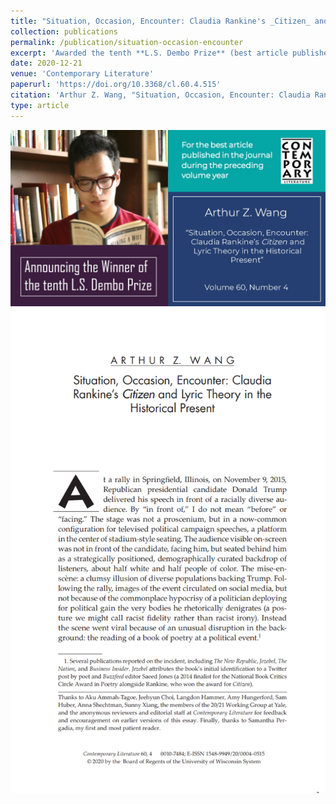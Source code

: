 ```yaml
---
title: "Situation, Occasion, Encounter: Claudia Rankine's _Citizen_ and Lyric Theory in the Historical Present"
collection: publications
permalink: /publication/situation-occasion-encounter
excerpt: 'Awarded the tenth **L.S. Dembo Prize** (best article published in _Contemporary Literature_ in 2020)'
date: 2020-12-21
venue: 'Contemporary Literature'
paperurl: 'https://doi.org/10.3368/cl.60.4.515'
citation: 'Arthur Z. Wang, "Situation, Occasion, Encounter: Claudia Rankine’s <i>Citizen</i> and Lyric Theory in the Historical Present," <i>Contemporary Literature</i> 60, no. 4 (2020): 515-548.'
type: article
---
```

<img src="../assets/images/publications/CL-award.jpeg" />
<img src="../assets/images/publications/CL-article-first-page.png" />
